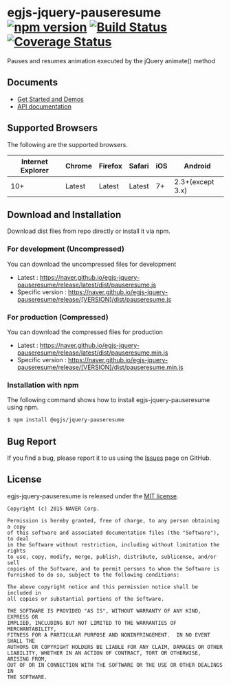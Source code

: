 # egjs-jquery-pauseresume [![npm version](https://badge.fury.io/js/%40egjs%2Fjquery-pauseresume.svg)](https://badge.fury.io/js/%40egjs%2Fjquery-pauseresume) [![Build Status](https://travis-ci.org/naver/egjs-jquery-pauseresume.svg?branch=master)](https://travis-ci.org/naver/egjs-jquery-pauseresume) [![Coverage Status](https://coveralls.io/repos/github/naver/egjs-jquery-pauseresume/badge.svg?branch=master)](https://coveralls.io/github/naver/egjs-jquery-pauseresume?branch=master)


Pauses and resumes animation executed by the jQuery animate() method


## Documents
- [Get Started and Demos](https://naver.github.io/egjs-jquery-pauseresume/)
- [API documentation](https://naver.github.io/egjs-jquery-pauseresume/release/latest/doc/)


## Supported Browsers
The following are the supported browsers.

|Internet Explorer|Chrome|Firefox|Safari|iOS|Android|
|---|---|---|---|---|---|
|10+|Latest|Latest|Latest|7+|2.3+(except 3.x)|


## Download and Installation

Download dist files from repo directly or install it via npm. 

### For development (Uncompressed)

You can download the uncompressed files for development

- Latest : https://naver.github.io/egjs-jquery-pauseresume/release/latest/dist/pauseresume.js
- Specific version : https://naver.github.io/egjs-jquery-pauseresume/release/[VERSION]/dist/pauseresume.js

### For production (Compressed)

You can download the compressed files for production

- Latest : https://naver.github.io/egjs-jquery-pauseresume/release/latest/dist/pauseresume.min.js
- Specific version : https://naver.github.io/egjs-jquery-pauseresume/release/[VERSION]/dist/pauseresume.min.js


### Installation with npm

The following command shows how to install egjs-jquery-pauseresume using npm.

```bash
$ npm install @egjs/jquery-pauseresume
```

## Bug Report

If you find a bug, please report it to us using the [Issues](https://github.com/naver/egjs-jquery-pauseresume/issues) page on GitHub.


## License
egjs-jquery-pauseresume is released under the [MIT license](http://naver.github.io/egjs/license.txt).


```
Copyright (c) 2015 NAVER Corp.

Permission is hereby granted, free of charge, to any person obtaining a copy
of this software and associated documentation files (the "Software"), to deal
in the Software without restriction, including without limitation the rights
to use, copy, modify, merge, publish, distribute, sublicense, and/or sell
copies of the Software, and to permit persons to whom the Software is
furnished to do so, subject to the following conditions:

The above copyright notice and this permission notice shall be included in
all copies or substantial portions of the Software.

THE SOFTWARE IS PROVIDED "AS IS", WITHOUT WARRANTY OF ANY KIND, EXPRESS OR
IMPLIED, INCLUDING BUT NOT LIMITED TO THE WARRANTIES OF MERCHANTABILITY,
FITNESS FOR A PARTICULAR PURPOSE AND NONINFRINGEMENT.  IN NO EVENT SHALL THE
AUTHORS OR COPYRIGHT HOLDERS BE LIABLE FOR ANY CLAIM, DAMAGES OR OTHER
LIABILITY, WHETHER IN AN ACTION OF CONTRACT, TORT OR OTHERWISE, ARISING FROM,
OUT OF OR IN CONNECTION WITH THE SOFTWARE OR THE USE OR OTHER DEALINGS IN
THE SOFTWARE.
```
